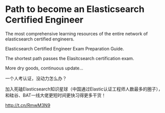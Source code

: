 # Path to become an Elasticsearch Certified Engineer

The most comprehensive learning resources of the entire network of elasticsearch certified engineers. 

Elasticsearch Certified Engineer Exam Preparation Guide. 

The shortest path passes the Elasitcsearch certification exam. 

More dry goods, continuous update...

一个人考认证，没动力怎么办？

加入死磕Elasticsearch知识星球（中国通过Elastic认证工程师人数最多的圈子），和硅谷、BAT一线大佬更短时间更快习得更多干货！

http://t.cn/RmwM3N9
